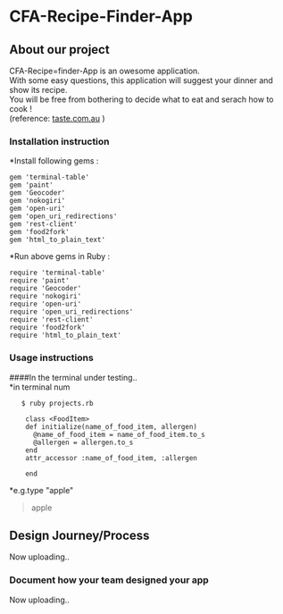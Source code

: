 # CFA-Recipe-Finder-App

## About our project
  CFA-Recipe=finder-App is an owesome application.  
  With some easy questions, this application will suggest your dinner and show its recipe.  
  You will be free from bothering to decide what to eat and serach how to cook !   
   (reference: [taste.com.au](http://www.taste.com.au/) )

### Installation instruction
*Install following gems :    
```
gem 'terminal-table'  
gem 'paint'  
gem 'Geocoder'  
gem 'nokogiri'  
gem 'open-uri'  
gem 'open_uri_redirections'  
gem 'rest-client'  
gem 'food2fork'  
gem 'html_to_plain_text'  
 ```  
*Run above gems in Ruby :  
```
require 'terminal-table'  
require 'paint'  
require 'Geocoder'  
require 'nokogiri'  
require 'open-uri'  
require 'open_uri_redirections'  
require 'rest-client'  
require 'food2fork'  
require 'html_to_plain_text'  
```  
### Usage instructions  
####In the terminal
under testing..  
*in terminal num

`   $ ruby projects.rb`
```
    class <FoodItem>
    def initialize(name_of_food_item, allergen)
      @name_of_food_item = name_of_food_item.to_s
      @allergen = allergen.to_s
    end
    attr_accessor :name_of_food_item, :allergen

    end
```


*e.g.type "apple"
> apple


## Design Journey/Process  
  
Now uploading..  

### Document how your team designed your app  
  
Now uploading..  
  
  
